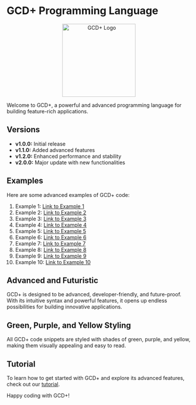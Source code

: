 # GCD+ Programming Language

<p align="center">
  <img src="url_to_your_logo" alt="GCD+ Logo" width="200">
</p>

Welcome to GCD+, a powerful and advanced programming language for building feature-rich applications.

## Versions

- **v1.0.0:** Initial release
- **v1.1.0:** Added advanced features
- **v1.2.0:** Enhanced performance and stability
- **v2.0.0:** Major update with new functionalities

## Examples

Here are some advanced examples of GCD+ code:

1. Example 1: [Link to Example 1](example1.gcd)
2. Example 2: [Link to Example 2](example2.gcd)
3. Example 3: [Link to Example 3](example3.gcd)
4. Example 4: [Link to Example 4](example4.gcd)
5. Example 5: [Link to Example 5](example5.gcd)
6. Example 6: [Link to Example 6](example6.gcd)
7. Example 7: [Link to Example 7](example7.gcd)
8. Example 8: [Link to Example 8](example8.gcd)
9. Example 9: [Link to Example 9](example9.gcd)
10. Example 10: [Link to Example 10](example10.gcd)

## Advanced and Futuristic

GCD+ is designed to be advanced, developer-friendly, and future-proof. With its intuitive syntax and powerful features, it opens up endless possibilities for building innovative applications.

## Green, Purple, and Yellow Styling

All GCD+ code snippets are styled with shades of green, purple, and yellow, making them visually appealing and easy to read.

## Tutorial

To learn how to get started with GCD+ and explore its advanced features, check out our [tutorial](tutorial.md).

Happy coding with GCD+!
